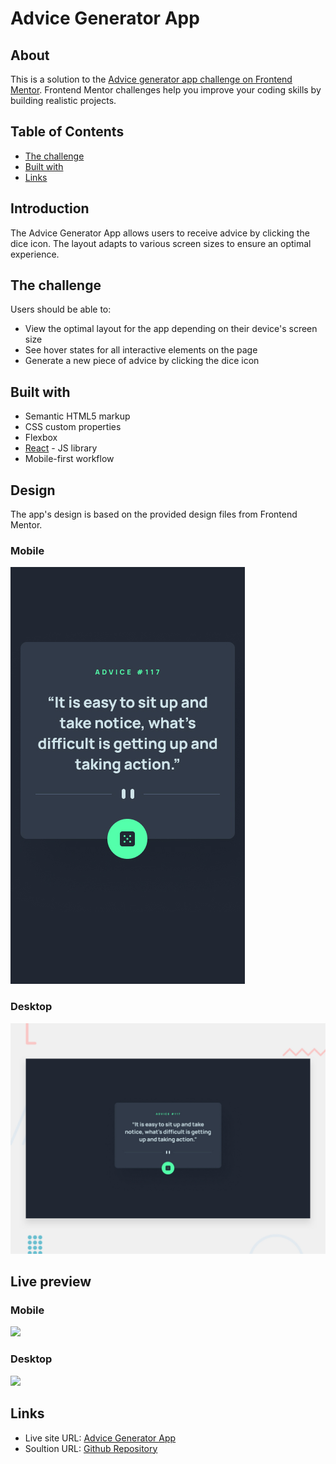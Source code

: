 # Advice Generator App

## About
This is a solution to the [Advice generator app challenge on Frontend Mentor](https://www.frontendmentor.io/challenges/advice-generator-app-QdUG-13db). Frontend Mentor challenges help you improve your coding skills by building realistic projects.

## Table of Contents
- [The challenge](#the-challenge)
- [Built with](#built-with)
- [Links](#links)

## Introduction
The Advice Generator App allows users to receive advice by clicking the dice icon. The layout adapts to various screen sizes to ensure an optimal experience.

## The challenge
Users should be able to:

- View the optimal layout for the app depending on their device's screen size
- See hover states for all interactive elements on the page
- Generate a new piece of advice by clicking the dice icon

## Built with
- Semantic HTML5 markup
- CSS custom properties
- Flexbox
- [React](https://reactjs.org/) - JS library
- Mobile-first workflow

## Design
The app's design is based on the provided design files from Frontend Mentor.

### Mobile
![](./design/mobile-design.jpg)

### Desktop
![](./design/desktop-preview.jpg)

## Live preview
### Mobile
![](./preview/mobile-design.png)
### Desktop
![](./preview/mobile-design.png)

## Links
- Live site URL: [Advice Generator App](https://advice-generator-amy0h.netlify.app/)
- Soultion URL: [Github Repository](https://github.com/amy0h/advice-generator-app) 